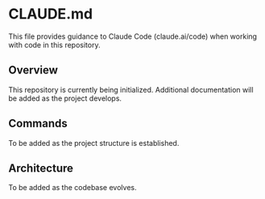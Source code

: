 # CLAUDE.md

This file provides guidance to Claude Code (claude.ai/code) when working with code in this repository.

## Overview

This repository is currently being initialized. Additional documentation will be added as the project develops.

## Commands

To be added as the project structure is established.

## Architecture

To be added as the codebase evolves.
